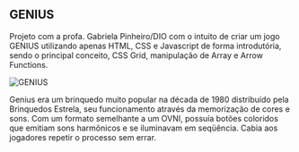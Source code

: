 ## GENIUS

Projeto com a profa. Gabriela Pinheiro/DIO com o intuito de criar um jogo GENIUS utilizando apenas HTML, CSS e Javascript de forma introdutória, sendo o principal conceito, CSS Grid, manipulação de Array e Arrow Functions.

![GENIUS](https://www.google.com/url?sa=i&url=https%3A%2F%2Fproduto.mercadolivre.com.br%2FMLB-691584133-jogo-memoria-estrela-genius-original-anos-80-legitimo-rarid-_JM&psig=AOvVaw0HGW194ec0hC6KW8wUvueX&ust=1612488997155000&source=images&cd=vfe&ved=0CAIQjRxqFwoTCPiSlOGLz-4CFQAAAAAdAAAAABAF)

Genius era um brinquedo muito popular na década de 1980 distribuído pela Brinquedos Estrela, seu funcionamento através da memorização de cores e sons. Com um formato semelhante a um OVNI, possuía botões coloridos que emitiam sons harmônicos e se iluminavam em seqüência. Cabia aos jogadores repetir o processo sem errar.
